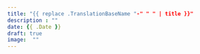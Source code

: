 ```yaml
---
title: "{{ replace .TranslationBaseName "-" " " | title }}"
description : ""
date: {{ .Date }}
draft: true
image:  ""
---
```

